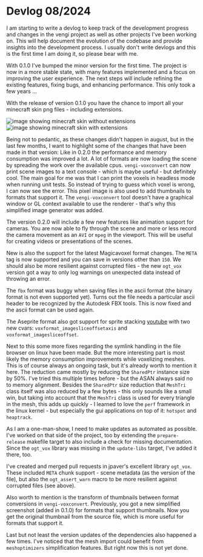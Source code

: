 # Devlog 08/2024

I am starting to write a devlog to keep track of the development progress and changes in the vengi project as well as other projects I've been working on. This will help document the evolution of the codebase and provide insights into the development process. I usually don't write devlogs and this is the first time I am doing it, so please bear with me.

With 0.1.0 I've bumped the minor version for the first time. The project is now in a more stable state, with many features implemented and a focus on improving the user experience. The next steps will include refining the existing features, fixing bugs, and enhancing performance. This only took a few years ...

With the release of version 0.1.0 you have the chance to import all your minecraft skin png files - including extensions.

![image showing minecraft skin without extensions](https://raw.githubusercontent.com/wiki/vengi-voxel/vengi/images/voxedit-minecraft-skin-no-ext_2025-07-09.png#gallery) ![image showing minecraft skin with extensions](https://raw.githubusercontent.com/wiki/vengi-voxel/vengi/images/voxedit-minecraft-skin-ext_2025-07-09.png#gallery)

Being not to pedantic, as these changes didn't happen in august, but in the last few months, I want to highlight some of the changes that have been made in that version: Like in 0.2.0 the performance and memory consumption was improved a lot. A lot of formats are now loading the scene by spreading the work over the available cpus. `vengi-voxconvert` can now print scene images to a text console - which is maybe useful - but definitely cool. The main goal for me was that I can print the voxels in headless mode when running unit tests. So instead of trying to guess which voxel is wrong, I can now see the error. This pixel image is also used to add thumbnails to formats that support it. The `vengi-voxconvert` tool doesn't have a graphical window or GL context available to use the renderer - that's why this simplified image generator was added.

The version 0.2.0 will include a few new features like animation support for cameras. You are now able to fly through the scene and more or less record the camera movement as an `AVI` or `mpeg` in the viewport. This will be useful for creating videos or presentations of the scenes.

New is also the support for the latest Magicavoxel format changes. The `META` tag is now supported and you can save in versions other than `150`. We should also be more resilient against corrupted files - the new `ogt_vox` version got a way to only log warnings on unexpected data instead of throwing an error.

The `fbx` format was buggy when saving files in the ascii format (the binary format is not even supported yet). Turns out the file needs a particular ascii header to be recognized by the Autodesk FBX tools. This is now fixed and the ascii format can be used again.

The Aseprite format also got support for sprite stacking [youtube](https://youtu.be/-bN8D_QrmJI) with two new cvars: `voxformat_imagesliceoffsetaxis` and `voxformat_imagesliceoffset`.

Next to this some more fixes regarding the symlink handling in the file browser on linux have been made. But the more interesting part is most likely the memory consumption improvements while voxelizing meshes. This is of course always an ongoing task, but it's already worth to mention it here. The reduction came mostly by reducing the `SharedPtr` instance size by 50%. I've tried this multiple times before - but the ASAN always said no to memory alignment. Besides the `SharedPtr` size reduction that `MeshTri` class itself was also reduced by a few bytes - this only sounds like a small win, but taking into account that the `MeshTri` class is used for every triangle in the mesh, this adds up quickly - I learned to love the `perf` framework in the linux kernel - but especially the gui applications on top of it: `hotspot` and `heaptrack`.

As I am a one-man-show, I need to make updates as automated as possible. I've worked on that side of the project, too by extending the `prepare-release` makefile target to also include a check for missing documentation. Since the `ogt_vox` library was missing in the `update-libs` target, I've added it there, too.

I've created and merged pull requests in jpaver's excellent library `ogt_vox`. These included `META` chunk support - scene metadata (as the version of the file), but also the `ogt_assert_warn` macro to be more resilient against corrupted files (see above).

Also worth to mention is the transform of thumbnails between format conversions in `vengi-voxconvert`. Previously, you got a new simplified screenshot (added in 0.1.0) for formats that support thumbnails. Now you get the original thumbnail from the source file, which is more useful for formats that support it.

Last but not least the version updates of the dependencies also happened a few times. I've noticed that the mesh import could benefit from `meshoptimizers` simplification features. But right now this is not yet done.
